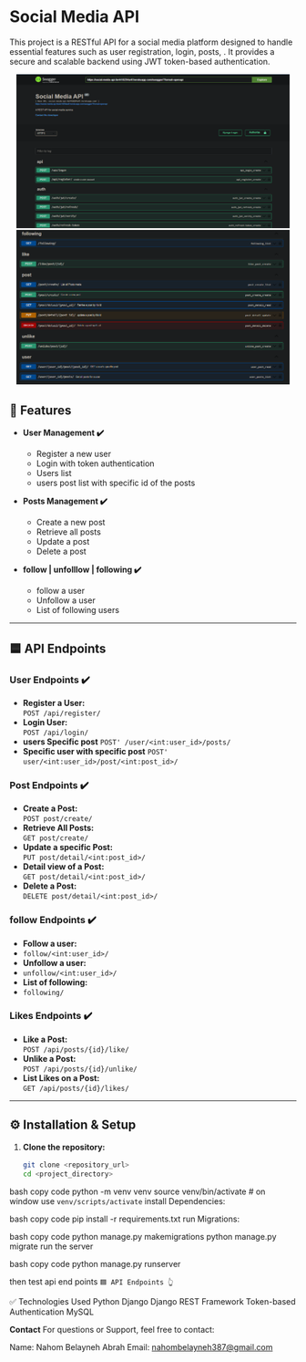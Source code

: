 # Social Media API

This project is a RESTful API for a social media platform designed to handle essential features such as user registration, login, posts, . It provides a secure and scalable backend using JWT token-based authentication.


<p align="center">
   <img src="https://github.com/NAHOM902/Social_Media_Api/blob/main/image_2025-04-11_16-23-15.png?raw=true" alt="image 1" width="480"/>
   <img src="https://github.com/NAHOM902/Social_Media_Api/blob/main/image_2025-04-11_16-24-10.png?raw=true" alt="image 2" width="480"/>
</p>


## 📌 Features

- **User Management ✔️**
   - Register a new user
   - Login with token authentication
   - Users list
   - users post list with specific id of the posts
- **Posts Management ✔️**
   - Create a new post
   - Retrieve all posts
   - Update a post
   - Delete a post

- **follow | unfolllow | following ✔️**
   - follow a user
   - Unfollow a user
   - List of following users

---

## 🟦 API Endpoints

### **User Endpoints ✔️**
- **Register a User:**  
  `POST /api/register/`  
- **Login User:**  
  `POST /api/login/`
- **users Specific post**
  `POST' /user/<int:user_id>/posts/`
- **Specific user with specific post**
  `POST' user/<int:user_id>/post/<int:post_id>/`

### **Post Endpoints ✔️**
- **Create a Post:**  
  `POST post/create/`  
- **Retrieve All Posts:**  
  `GET post/create/`
- **Update a specific Post:**  
  `PUT post/detail/<int:post_id>/`
- **Detail view of a Post:**  
  `GET post/detail/<int:post_id>/`
- **Delete a Post:**  
  `DELETE post/detail/<int:post_id>/`

### **follow Endpoints ✔️**
- **Follow a user:**
- `follow/<int:user_id>/`
- **Unfollow a user:**
- `unfollow/<int:user_id>/`
- **List of following:**
- `following/`


### **Likes Endpoints ✔️**
- **Like a Post:**  
  `POST /api/posts/{id}/like/`  
- **Unlike a Post:**  
  `POST /api/posts/{id}/unlike/`  
- **List Likes on a Post:**  
  `GET /api/posts/{id}/likes/`

---

## ⚙️ Installation & Setup

1. **Clone the repository:**
   ```bash
   git clone <repository_url>
   cd <project_directory>

bash 
copy code
python -m venv venv
source venv/bin/activate   # on window use `venv/scripts/activate`
install Dependencies:


bash 
copy code
pip install -r requirements.txt
run Migrations:

bash 
copy code
python manage.py makemigrations
python manage.py migrate
run the server

bash 
copy code
python manage.py runserver
 
then test api end points `🟦 API Endpoints 👆`


✅ Technologies Used
Python
Django
Django REST Framework
Token-based Authentication
MySQL

**Contact**
For questions or Support, feel free to contact:

Name: Nahom Belayneh Abrah
Email: nahombelayneh387@gmail.com
